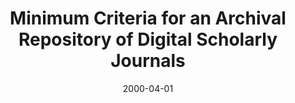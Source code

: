 ---
layout: redirect
date: 2000-04-01
title: "Minimum Criteria for an Archival Repository of Digital Scholarly Journals"
authors: 
    - Greenstein, Daniel
    - Marcum, Deanna
redirect_to: https://old.diglib.org/preserve/criteria.htm
tags: DLF
seo:
  type: Report
description: ""
---